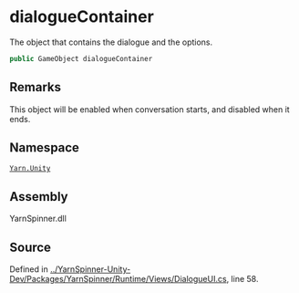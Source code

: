 # dialogueContainer

The object that contains the dialogue and the options.

```csharp
public GameObject dialogueContainer
```

## Remarks

This object will be enabled when conversation starts, and disabled when it ends.

## Namespace

[`Yarn.Unity`](../)

## Assembly

YarnSpinner.dll

## Source

Defined in [../YarnSpinner-Unity-Dev/Packages/YarnSpinner/Runtime/Views/DialogueUI.cs](https://github.com/YarnSpinnerTool/YarnSpinner-Unity//blob/develop/Runtime/Views/DialogueUI.cs#L58), line 58.

